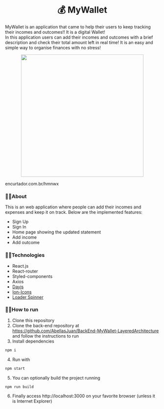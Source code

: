 <h1 align="center">💰 MyWallet</h1>

MyWallet is an application that came to help their users to keep tracking their incomes and outcomes!! It is a digital Wallet! <br/>
In this application users can add their incomes and outcomes with a brief description and check their total amount left in real time!
It is an easy and simple way to organise finances with no stress!

<p align="center"><img width="400px" src="/assets/my_wallet.gif" /></p>

encurtador.com.br/hmnwx

### 🔹🔹About

This is an web application where people can add their incomes and expenses and keep it on track. Below are the implemented features:

- Sign Up
- Sign In
- Home page showing the updated statement
- Add income
- Add outcome

### 🔹🔹Technologies

- React.js
- React-router
- Styled-components
- Axios
- <a href="https://www.npmjs.com/package/dayjs" target="_blank">Dayjs</a>
- <a href="https://www.npmjs.com/package/react-ionicons" target="_blank">Ion-Icons</a>
- <a href="https://www.npmjs.com/package/react-loader-spinner" target="_blank">Loader Spinner</a>

### 🔹🔹How to run

1. Clone this repository
2. Clone the back-end repository at https://github.com/AbellasJuan/BackEnd-MyWallet-LayeredArchitecture and follow the instructions to run
3. Install dependencies
```bash
npm i
```
4. Run with
```bash
npm start
```
5. You can optionally build the project running
```bash
npm run build
```
6. Finally access http://localhost:3000 on your favorite browser (unless it is Internet Explorer)
